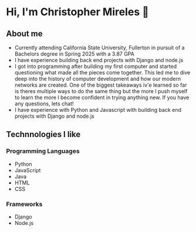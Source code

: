 <!DOCTYPE html>
<html lang="en">
<head>
    <meta charset="UTF-8">
    <meta name="viewport" content="width=device-width, initial-scale=1.0">
    
</head>
<body>
    <h1>Hi, I'm Christopher Mireles 🦅 </h1>

<h2>About me</h2>
<ul>
<li>
    Currently attending California State University, Fullerton in pursuit of a Bachelors degree in Spring 2025 with a 3.87 GPA
</li>
<li>
    I have experience building back end projects with Django and node.js
</li>
<li>
   I got into programming after building my first computer and started questioning what made all the pieces come together. This led me to dive deep into the history of computer development and how our modern networks are created. One of the biggest takeaways iv'e learned so far is theres multiple ways to do the same thing but the more I push myself to learn the more I become confident in trying anything new. If you have any questions, lets chat!
</li>
<li>
    I have experience with Python and Javascript with building back end projects with Django and node.js
</li>
</ul>
<h2>Technnologies I like</h2>
 <h3>Programming Languages</h3>
    <ul>
        <li>Python</li>
        <li>JavaScript</li>
        <li>Java</li>
        <li>HTML</li>
        <li>CSS</li>
    </ul>
<h3>Frameworks</h3>
    <ul>
        <li>Django</li>
        <li>Node.js</li>
    </ul>
    


<!--
**napalashe/napalashe** is a ✨ _special_ ✨ repository because its `README.md` (this file) appears on your GitHub profile.

Here are some ideas to get you started:

- 🔭 I’m currently working on ...
- 🌱 I’m currently learning ...
- 👯 I’m looking to collaborate on ...
- 🤔 I’m looking for help with ...
- 💬 Ask me about ...
- 📫 How to reach me: ...
- 😄 Pronouns: ...
- ⚡ Fun fact: ...
-->
